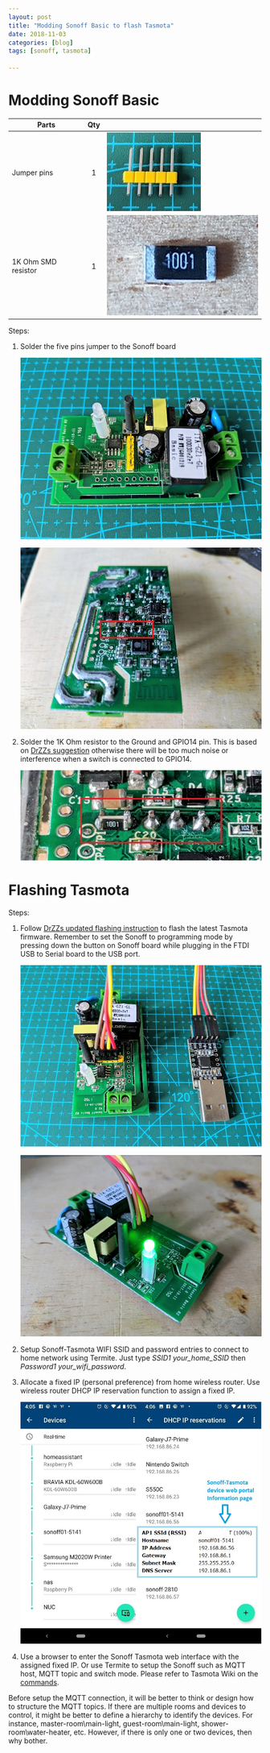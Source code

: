 ```yaml
---
layout: post
title: "Modding Sonoff Basic to flash Tasmota"
date: 2018-11-03
categories: [blog]
tags: [sonoff, tasmota]

---
```

# Modding Sonoff Basic


| Parts               |   Qty   |                                                             |
| ------------------- | :-----: | ----------------------------------------------------------- |
| Jumper pins         | 1       | ![](/images/5_pins_jumper.jpg) |
| 1K Ohm SMD resistor | 1       | ![](/images/1K_resistor.jpg)   |


Steps:

1. Solder the five pins jumper to the Sonoff board

   ![5_pins_jumper_placement](/images/5_pins_jumper_placement.jpg)

   ![5_pins_jumper_soldered](/images/5_pins_jumper_soldered.jpg)

2. Solder the 1K Ohm resistor to the Ground and GPIO14 pin. This is based on [DrZZs suggestion](http://drzzs.com/zzonoff-my-masterpiece-diy-smart-switch/) otherwise there will be too much noise or interference when a switch is connected to GPIO14.

   ![1K_resister_soldered](/images/1K_resister_soldered.jpg)


# Flashing Tasmota

Steps:

1. Follow [DrZZs updated flashing instruction](http://drzzs.com/updated-sonoff-basic-flashing/) to flash the latest Tasmota firmware. Remember to set the Sonoff to programming mode by pressing down the button on Sonoff board while plugging in the FTDI USB to Serial board to the USB port.

   ![FTDI_connection](/images/FTDI_connection.jpg)

   ![flash_complete](/images/flash_complete.jpg)

2. Setup Sonoff-Tasmota WIFI SSID and password entries to connect to home network using Termite. Just type *SSID1 your_home_SSID* then *Password1 your_wifi_password*.

3. Allocate a fixed IP (personal preference) from home wireless router. Use wireless router DHCP IP reservation function to assign a fixed IP.

   ![Sonoff_IP](/images/Sonoff_IP.jpg)

4. Use a browser to enter the Sonoff Tasmota web interface with the assigned fixed IP. Or use Termite to setup the Sonoff such as MQTT host, MQTT topic and switch mode. Please refer to Tasmota Wiki on the [commands](https://github.com/arendst/Sonoff-Tasmota/wiki/Commands). 


Before setup the MQTT connection, it will be better to think or design how to structure the MQTT topics. If there are multiple rooms and devices to control, it might be better to define a hierarchy to identify the devices. For instance, master-room\main-light, guest-room\main-light, shower-room\water-heater, etc. However, if there is only one or two devices, then why bother.
